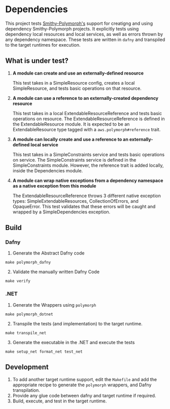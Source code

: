 # Dependencies

This project tests [Smithy-Polymorph's](../../smithy-polymorph) support 
for creatigng and using dependency Smithy-Polymorph projects.
It explicitly tests using dependency local resources and local services,
as well as errors thrown by any dependency namespace.
These tests are written in `dafny` and transpiled to the target runtimes for execution.

## What is under test?

1. **A module can create and use an externally-defined resource** 
   
   This test takes in a SimpleResource config, creates a local SimpleResource, and tests basic operations on that resource.
2. **A module can use a reference to an externally-created dependency resource**

   This test takes in a local ExtendableResourceReference and tests basic operations on resource.
   The ExtendableResourceReference is defined in the ExtendableResource module.
   It is expected to be an ExtendableResource type tagged with a `aws.polymorph#reference` trait.
3. **A module can locally create and use
     a reference to an externally-defined local service**

   This test takes in a SimpleConstraints service and tests basic operations on service.
   The SimpleConstraints service is defined in the SimpleConstraints module.
   However, the reference trait is added locally, inside the Dependencies module.
4. **A module can wrap native exceptions from a dependency namespace
   as a native exception from this module**

   The ExtendableResourceReference throws 3 different native exception types: SimpleExtendableResources, CollectionOfErrors, and OpaqueError.
   This test validates that these errors will be caught and wrapped by a SimpleDependencies exception.

## Build
### Dafny
1. Generate the Abstract Dafny code
```
make polymorph_dafny
```

2. Validate the manually written Dafny Code
```
make verify
```

### .NET
1. Generate the Wrappers using `polymorph`
```
make polymorph_dotnet
```

2. Transpile the tests (and implementation) to the target runtime.
```
make transpile_net
```

3. Generate the executable in the .NET and execute the tests
```
make setup_net format_net test_net
```

## Development
1. To add another target runtime support,
   edit the `Makefile` and add the appropriate recipe to 
   generate the `polymorph` wrappers, and Dafny transpilation.
2. Provide any glue code between dafny and target runtime if required.
3. Build, execute, and test in the target runtime.
